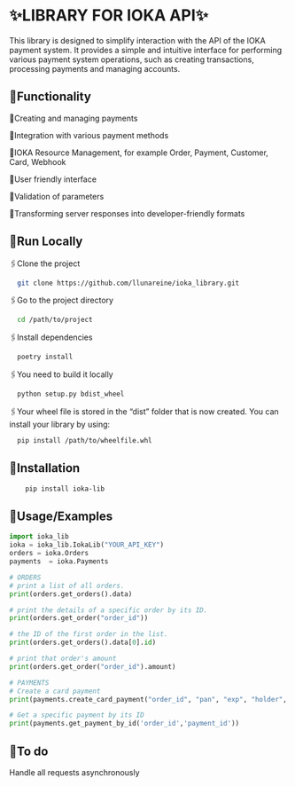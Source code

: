 # ✨LIBRARY FOR IOKA API✨

This library is designed to simplify interaction with the API of the IOKA payment system. It provides a simple and intuitive interface for performing various payment system operations, such as creating transactions, processing payments and managing accounts.


## 📎Functionality
💫Creating and managing payments

💫Integration with various payment methods

💫IOKA Resource Management, for example  Order, Payment, Customer, Card, Webhook

💫User friendly interface

💫Validation of parameters

💫Transforming server responses into developer-friendly formats


## 📎Run Locally

🖇Clone the project

```bash
  git clone https://github.com/llunareine/ioka_library.git
```

🖇Go to the project directory

```bash
  cd /path/to/project
```

🖇Install dependencies

```bash
  poetry install
```

🖇You need to build it locally

```bash
  python setup.py bdist_wheel
```

🖇Your wheel file is stored in the “dist” folder that is now created. You can install your library by using:

```bash
  pip install /path/to/wheelfile.whl
```


## 📎Installation


```bash
    pip install ioka-lib
```


## 📎Usage/Examples

```python
import ioka_lib
ioka = ioka_lib.IokaLib("YOUR_API_KEY")
orders = ioka.Orders
payments  = ioka.Payments

# ORDERS
# print a list of all orders.
print(orders.get_orders().data) 

# print the details of a specific order by its ID.
print(orders.get_order("order_id")) 

# the ID of the first order in the list.
print(orders.get_orders().data[0].id) 

# print that order's amount
print(orders.get_order("order_id").amount) 

# PAYMENTS
# Create a card payment
print(payments.create_card_payment("order_id", "pan", "exp", "holder", "cvc", "save"))

# Get a specific payment by its ID
print(payments.get_payment_by_id('order_id','payment_id'))
```

## 📎To do
Handle all requests asynchronously